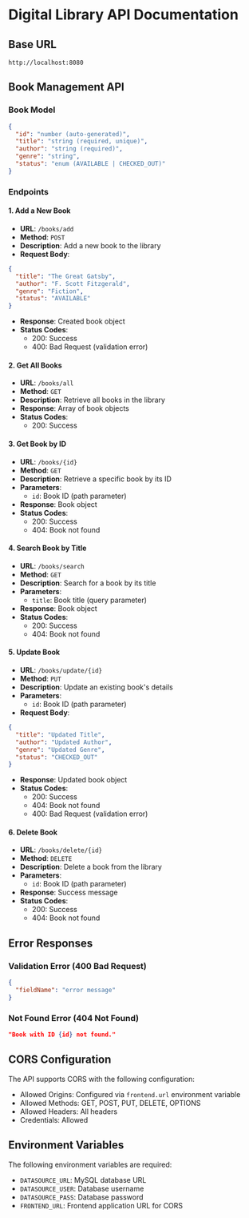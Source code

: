 # Digital Library API Documentation

## Base URL
```
http://localhost:8080
```

## Book Management API

### Book Model
```json
{
  "id": "number (auto-generated)",
  "title": "string (required, unique)",
  "author": "string (required)",
  "genre": "string",
  "status": "enum (AVAILABLE | CHECKED_OUT)"
}
```

### Endpoints

#### 1. Add a New Book
- **URL**: `/books/add`
- **Method**: `POST`
- **Description**: Add a new book to the library
- **Request Body**:
```json
{
  "title": "The Great Gatsby",
  "author": "F. Scott Fitzgerald",
  "genre": "Fiction",
  "status": "AVAILABLE"
}
```
- **Response**: Created book object
- **Status Codes**:
  - 200: Success
  - 400: Bad Request (validation error)

#### 2. Get All Books
- **URL**: `/books/all`
- **Method**: `GET`
- **Description**: Retrieve all books in the library
- **Response**: Array of book objects
- **Status Codes**:
  - 200: Success

#### 3. Get Book by ID
- **URL**: `/books/{id}`
- **Method**: `GET`
- **Description**: Retrieve a specific book by its ID
- **Parameters**:
  - `id`: Book ID (path parameter)
- **Response**: Book object
- **Status Codes**:
  - 200: Success
  - 404: Book not found

#### 4. Search Book by Title
- **URL**: `/books/search`
- **Method**: `GET`
- **Description**: Search for a book by its title
- **Parameters**:
  - `title`: Book title (query parameter)
- **Response**: Book object
- **Status Codes**:
  - 200: Success
  - 404: Book not found

#### 5. Update Book
- **URL**: `/books/update/{id}`
- **Method**: `PUT`
- **Description**: Update an existing book's details
- **Parameters**:
  - `id`: Book ID (path parameter)
- **Request Body**:
```json
{
  "title": "Updated Title",
  "author": "Updated Author",
  "genre": "Updated Genre",
  "status": "CHECKED_OUT"
}
```
- **Response**: Updated book object
- **Status Codes**:
  - 200: Success
  - 404: Book not found
  - 400: Bad Request (validation error)

#### 6. Delete Book
- **URL**: `/books/delete/{id}`
- **Method**: `DELETE`
- **Description**: Delete a book from the library
- **Parameters**:
  - `id`: Book ID (path parameter)
- **Response**: Success message
- **Status Codes**:
  - 200: Success
  - 404: Book not found

## Error Responses

### Validation Error (400 Bad Request)
```json
{
  "fieldName": "error message"
}
```

### Not Found Error (404 Not Found)
```json
"Book with ID {id} not found."
```

## CORS Configuration

The API supports CORS with the following configuration:
- Allowed Origins: Configured via `frontend.url` environment variable
- Allowed Methods: GET, POST, PUT, DELETE, OPTIONS
- Allowed Headers: All headers
- Credentials: Allowed

## Environment Variables

The following environment variables are required:
- `DATASOURCE_URL`: MySQL database URL
- `DATASOURCE_USER`: Database username
- `DATASOURCE_PASS`: Database password
- `FRONTEND_URL`: Frontend application URL for CORS 